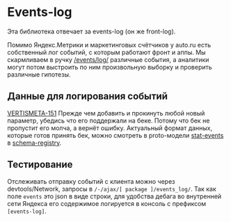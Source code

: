 # Events-log

Эта библиотека отвечает за events-log (он же front-log).

Помимо Яндекс.Метрики и маркетинговых счётчиков у auto.ru есть собственный лог событий, с которым работают фронт и аппы. Мы скармливаем в ручку [/events/log/](http://autoru-api-server.vrts-slb.test.vertis.yandex.net/swagger/?url=/api-docs#!/events/logEvents) различные события, а аналитики могут потом выстроить по ним произвольную выборку и проверить различные гипотезы.

## Данные для логирования событий
[VERTISMETA-151](https://st.yandex-team.ru/VERTISMETA-151)
Прежде чем добавить и прокинуть любой новый параметр, убедись что его поддержали на беке.
Потому что бек не пропустит его молча, а вернёт ошибку.
Актуальный формат данных, которые готов принять бек, можно смотреть в proto-модели [stat-events](https://a.yandex-team.ru/arcadia/classifieds/schema-registry/proto/auto/api/stat_events.proto) в [schema-registry](https://a.yandex-team.ru/arcadia/classifieds/schema-registry/).

## Тестирование
Отслеживать отправку событий с клиента можно через devtools/Network, запросы в `/-/ajax/[ package ]/events_log/`.
Так как поле `events` это json в виде строки, для удобства дебага во внутренней сети Яндекса его содержимое логируется в консоль с префиксом `[events-log]`.
